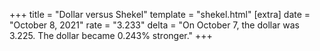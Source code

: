 +++
title = "Dollar versus Shekel"
template = "shekel.html"
[extra]
date = "October  8, 2021"
rate = "3.233"
delta = "On October  7, the dollar was 3.225. The dollar became 0.243% stronger."
+++

